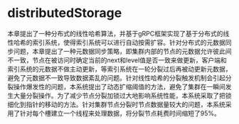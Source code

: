 # distributedStorage


本章提出了一种分布式的线性哈希算法，并基于gRPC框架实现了基于分布式的线性哈希的索引系统，使得索引系统可以进行自动按需扩容。针对分布式的元数据同步问题，本章提出了一种元数据同步策略，即集群内部的节点的元数据允许彼此间不一致，节点在被访问时确定当前的next和level值是否一致来做更新，客户端和索引系统的元数据不做主动更新，等索引系统在一轮分裂过后再被动更新元数据，避免了元数据不一致导致数据紊乱的问题。针对线性哈希的分裂触发机制会引起分裂操作爆发性的问题，本系统提出了动态扩缩阈值的方法，避免了集群在一瞬间发生大量分裂操作。为了减少节点分裂加锁过大地影响系统性能，本系统采取了把锁细化到指针的移动的方法。针对集群节点分裂时节点数据量较大的问题，本系统采用了针对每个槽建立一个线程来处理数据，将分裂节点耗费时间缩短了95\%。
